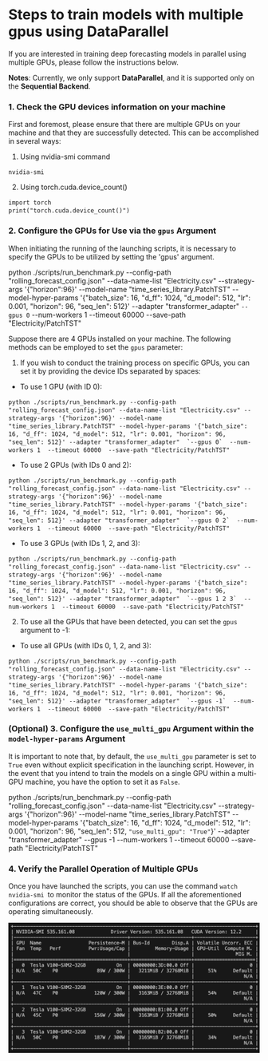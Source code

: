 # Steps to train models with multiple gpus using DataParallel

If you are interested in training deep forecasting models in parallel using multiple GPUs, please follow the instructions below.

**Notes**: Currently, we only support **DataParallel**, and it is supported only on the **Sequential Backend**.


### 1. Check the GPU devices information on your machine
First and foremost, please ensure that there are multiple GPUs on your machine and that they are successfully detected. This can be accomplished in several ways:
1) Using nvidia-smi command
```
nvidia-smi
```
2) Using torch.cuda.device_count()
```
import torch
print("torch.cuda.device_count()")
```

### 2. Configure the GPUs for Use via the `gpus` Argument
When initiating the running of the launching scripts, it is necessary to specify the GPUs to be utilized by setting the 'gpus' argument.

python ./scripts/run_benchmark.py --config-path "rolling_forecast_config.json" --data-name-list "Electricity.csv" --strategy-args '{"horizon":96}' --model-name "time_series_library.PatchTST" --model-hyper-params '{"batch_size": 16, "d_ff": 1024, "d_model": 512, "lr": 0.001, "horizon": 96, "seq_len": 512}' --adapter "transformer_adapter"  `--gpus 0`  --num-workers 1  --timeout 60000  --save-path "Electricity/PatchTST"

Suppose there are 4 GPUs installed on your machine. The following methods can be employed to set the `gpus` parameter:
1) If you wish to conduct the training process on specific GPUs, you can set it by providing the device IDs separated by spaces:

- To use 1 GPU (with ID 0):
```
python ./scripts/run_benchmark.py --config-path "rolling_forecast_config.json" --data-name-list "Electricity.csv" --strategy-args '{"horizon":96}' --model-name "time_series_library.PatchTST" --model-hyper-params '{"batch_size": 16, "d_ff": 1024, "d_model": 512, "lr": 0.001, "horizon": 96, "seq_len": 512}' --adapter "transformer_adapter"  `--gpus 0`  --num-workers 1  --timeout 60000  --save-path "Electricity/PatchTST"
```
- To use 2 GPUs (with IDs 0 and 2):
```
python ./scripts/run_benchmark.py --config-path "rolling_forecast_config.json" --data-name-list "Electricity.csv" --strategy-args '{"horizon":96}' --model-name "time_series_library.PatchTST" --model-hyper-params '{"batch_size": 16, "d_ff": 1024, "d_model": 512, "lr": 0.001, "horizon": 96, "seq_len": 512}' --adapter "transformer_adapter"  `--gpus 0 2`  --num-workers 1  --timeout 60000  --save-path "Electricity/PatchTST"
```
- To use 3 GPUs (with IDs 1, 2, and 3):
```
python ./scripts/run_benchmark.py --config-path "rolling_forecast_config.json" --data-name-list "Electricity.csv" --strategy-args '{"horizon":96}' --model-name "time_series_library.PatchTST" --model-hyper-params '{"batch_size": 16, "d_ff": 1024, "d_model": 512, "lr": 0.001, "horizon": 96, "seq_len": 512}' --adapter "transformer_adapter"  `--gpus 1 2 3`  --num-workers 1  --timeout 60000  --save-path "Electricity/PatchTST"
```
2) To use all the GPUs that have been detected, you can set the `gpus` argument to -1:

- To use all GPUs (with IDs 0, 1, 2, and 3):
```
python ./scripts/run_benchmark.py --config-path "rolling_forecast_config.json" --data-name-list "Electricity.csv" --strategy-args '{"horizon":96}' --model-name "time_series_library.PatchTST" --model-hyper-params '{"batch_size": 16, "d_ff": 1024, "d_model": 512, "lr": 0.001, "horizon": 96, "seq_len": 512}' --adapter "transformer_adapter"  `--gpus -1`  --num-workers 1  --timeout 60000  --save-path "Electricity/PatchTST"
```

### (Optional) 3. Configure the `use_multi_gpu` Argument within the `model-hyper-params` Argument

It is important to note that, by default, the `use_multi_gpu` parameter is set to `True` even without explicit specification in the launching script. However, in the event that you intend to train the models on a single GPU within a multi-GPU machine, you have the option to set it as `False`.

python ./scripts/run_benchmark.py --config-path "rolling_forecast_config.json" --data-name-list "Electricity.csv" --strategy-args '{"horizon":96}' --model-name "time_series_library.PatchTST" --model-hyper-params '{"batch_size": 16, "d_ff": 1024, "d_model": 512, "lr": 0.001, "horizon": 96, "seq_len": 512, `"use_multi_gpu": "True"`}' --adapter "transformer_adapter"  --gpus -1  --num-workers 1  --timeout 60000  --save-path "Electricity/PatchTST"

### 4. Verify the Parallel Operation of Multiple GPUs

Once you have launched the scripts, you can use the command `watch nvidia-smi `to monitor the status of the GPUs. If all the aforementioned configurations are correct, you should be able to observe that the GPUs are operating simultaneously.

<img src='../figures/MultiGPUs.png'>